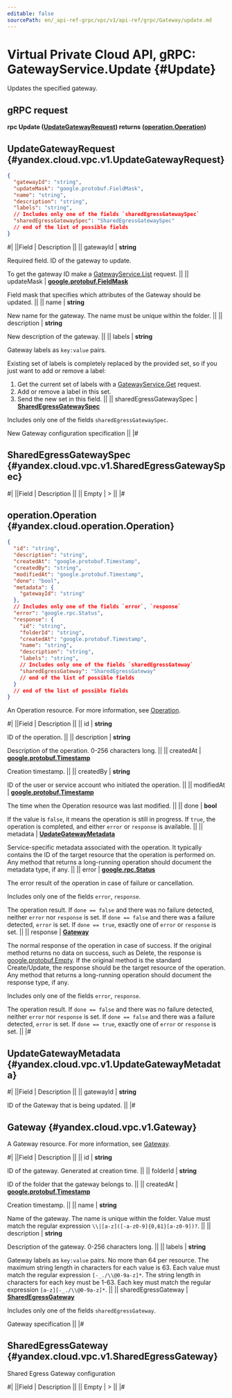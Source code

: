```yaml
---
editable: false
sourcePath: en/_api-ref-grpc/vpc/v1/api-ref/grpc/Gateway/update.md
---
```


# Virtual Private Cloud API, gRPC: GatewayService.Update {#Update}

Updates the specified gateway.

## gRPC request

**rpc Update ([UpdateGatewayRequest](#yandex.cloud.vpc.v1.UpdateGatewayRequest)) returns ([operation.Operation](#yandex.cloud.operation.Operation))**

## UpdateGatewayRequest {#yandex.cloud.vpc.v1.UpdateGatewayRequest}

```json
{
  "gatewayId": "string",
  "updateMask": "google.protobuf.FieldMask",
  "name": "string",
  "description": "string",
  "labels": "string",
  // Includes only one of the fields `sharedEgressGatewaySpec`
  "sharedEgressGatewaySpec": "SharedEgressGatewaySpec"
  // end of the list of possible fields
}
```

#|
||Field | Description ||
|| gatewayId | **string**

Required field. ID of the gateway to update.

To get the gateway ID make a [GatewayService.List](/docs/vpc/api-ref/grpc/Gateway/list#List) request. ||
|| updateMask | **[google.protobuf.FieldMask](https://developers.google.com/protocol-buffers/docs/reference/csharp/class/google/protobuf/well-known-types/field-mask)**

Field mask that specifies which attributes of the Gateway should be updated. ||
|| name | **string**

New name for the gateway.
The name must be unique within the folder. ||
|| description | **string**

New description of the gateway. ||
|| labels | **string**

Gateway labels as `key:value` pairs.

Existing set of labels is completely replaced by the provided set, so if you just want
to add or remove a label:
1. Get the current set of labels with a [GatewayService.Get](/docs/vpc/api-ref/grpc/Gateway/get#Get) request.
2. Add or remove a label in this set.
3. Send the new set in this field. ||
|| sharedEgressGatewaySpec | **[SharedEgressGatewaySpec](#yandex.cloud.vpc.v1.SharedEgressGatewaySpec)**

Includes only one of the fields `sharedEgressGatewaySpec`.

New Gateway configuration specification ||
|#

## SharedEgressGatewaySpec {#yandex.cloud.vpc.v1.SharedEgressGatewaySpec}

#|
||Field | Description ||
|| Empty | > ||
|#

## operation.Operation {#yandex.cloud.operation.Operation}

```json
{
  "id": "string",
  "description": "string",
  "createdAt": "google.protobuf.Timestamp",
  "createdBy": "string",
  "modifiedAt": "google.protobuf.Timestamp",
  "done": "bool",
  "metadata": {
    "gatewayId": "string"
  },
  // Includes only one of the fields `error`, `response`
  "error": "google.rpc.Status",
  "response": {
    "id": "string",
    "folderId": "string",
    "createdAt": "google.protobuf.Timestamp",
    "name": "string",
    "description": "string",
    "labels": "string",
    // Includes only one of the fields `sharedEgressGateway`
    "sharedEgressGateway": "SharedEgressGateway"
    // end of the list of possible fields
  }
  // end of the list of possible fields
}
```

An Operation resource. For more information, see [Operation](/docs/api-design-guide/concepts/operation).

#|
||Field | Description ||
|| id | **string**

ID of the operation. ||
|| description | **string**

Description of the operation. 0-256 characters long. ||
|| createdAt | **[google.protobuf.Timestamp](https://developers.google.com/protocol-buffers/docs/reference/google.protobuf#timestamp)**

Creation timestamp. ||
|| createdBy | **string**

ID of the user or service account who initiated the operation. ||
|| modifiedAt | **[google.protobuf.Timestamp](https://developers.google.com/protocol-buffers/docs/reference/google.protobuf#timestamp)**

The time when the Operation resource was last modified. ||
|| done | **bool**

If the value is `false`, it means the operation is still in progress.
If `true`, the operation is completed, and either `error` or `response` is available. ||
|| metadata | **[UpdateGatewayMetadata](#yandex.cloud.vpc.v1.UpdateGatewayMetadata)**

Service-specific metadata associated with the operation.
It typically contains the ID of the target resource that the operation is performed on.
Any method that returns a long-running operation should document the metadata type, if any. ||
|| error | **[google.rpc.Status](https://cloud.google.com/tasks/docs/reference/rpc/google.rpc#status)**

The error result of the operation in case of failure or cancellation.

Includes only one of the fields `error`, `response`.

The operation result.
If `done == false` and there was no failure detected, neither `error` nor `response` is set.
If `done == false` and there was a failure detected, `error` is set.
If `done == true`, exactly one of `error` or `response` is set. ||
|| response | **[Gateway](#yandex.cloud.vpc.v1.Gateway)**

The normal response of the operation in case of success.
If the original method returns no data on success, such as Delete,
the response is [google.protobuf.Empty](https://developers.google.com/protocol-buffers/docs/reference/google.protobuf#google.protobuf.Empty).
If the original method is the standard Create/Update,
the response should be the target resource of the operation.
Any method that returns a long-running operation should document the response type, if any.

Includes only one of the fields `error`, `response`.

The operation result.
If `done == false` and there was no failure detected, neither `error` nor `response` is set.
If `done == false` and there was a failure detected, `error` is set.
If `done == true`, exactly one of `error` or `response` is set. ||
|#

## UpdateGatewayMetadata {#yandex.cloud.vpc.v1.UpdateGatewayMetadata}

#|
||Field | Description ||
|| gatewayId | **string**

ID of the Gateway that is being updated. ||
|#

## Gateway {#yandex.cloud.vpc.v1.Gateway}

A Gateway resource. For more information, see [Gateway](/docs/vpc/concepts/gateways).

#|
||Field | Description ||
|| id | **string**

ID of the gateway. Generated at creation time. ||
|| folderId | **string**

ID of the folder that the gateway belongs to. ||
|| createdAt | **[google.protobuf.Timestamp](https://developers.google.com/protocol-buffers/docs/reference/google.protobuf#timestamp)**

Creation timestamp. ||
|| name | **string**

Name of the gateway.
The name is unique within the folder.
Value must match the regular expression ``\\|[a-z]([-a-z0-9]{0,61}[a-z0-9])?``. ||
|| description | **string**

Description of the gateway. 0-256 characters long. ||
|| labels | **string**

Gateway labels as `key:value` pairs.
No more than 64 per resource.
The maximum string length in characters for each value is 63.
Each value must match the regular expression `[-_./\\@0-9a-z]*`.
The string length in characters for each key must be 1-63.
Each key must match the regular expression `[a-z][-_./\\@0-9a-z]*`. ||
|| sharedEgressGateway | **[SharedEgressGateway](#yandex.cloud.vpc.v1.SharedEgressGateway)**

Includes only one of the fields `sharedEgressGateway`.

Gateway specification ||
|#

## SharedEgressGateway {#yandex.cloud.vpc.v1.SharedEgressGateway}

Shared Egress Gateway configuration

#|
||Field | Description ||
|| Empty | > ||
|#